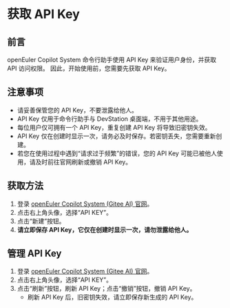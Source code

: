 # 获取 API Key

## 前言

openEuler Copilot System 命令行助手使用 API Key 来验证用户身份，并获取 API 访问权限。
因此，开始使用前，您需要先获取 API Key。

## 注意事项

- 请妥善保管您的 API Key，不要泄露给他人。
- API Key 仅用于命令行助手与 DevStation 桌面端，不用于其他用途。
- 每位用户仅可拥有一个 API Key，重复创建 API Key 将导致旧密钥失效。
- API Key 仅在创建时显示一次，请务必及时保存。若密钥丢失，您需要重新创建。
- 若您在使用过程中遇到“请求过于频繁”的错误，您的 API Key 可能已被他人使用，请及时前往官网刷新或撤销 API Key。

## 获取方法

1. 登录 [openEuler Copilot System (Gitee AI) 官网](https://eulercopilot.gitee.com)。
2. 点击右上角头像，选择“API KEY”。
3. 点击“新建”按钮。
4. **请立即保存 API Key，它仅在创建时显示一次，请勿泄露给他人。**

## 管理 API Key

1. 登录 [openEuler Copilot System (Gitee AI) 官网](https://eulercopilot.gitee.com)。
2. 点击右上角头像，选择“API KEY”。
3. 点击“刷新”按钮，刷新 API Key；点击“撤销”按钮，撤销 API Key。
   - 刷新 API Key 后，旧密钥失效，请立即保存新生成的 API Key。
